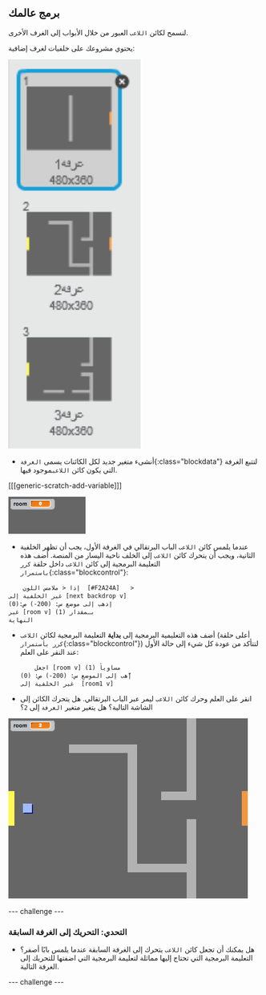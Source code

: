 ## برمج عالمك

لنسمح لكائن `اللاعب` العبور من خلال الأبواب إلى الغرف الأخرى.

يحتوي مشروعك على خلفيات لغرف إضافية:

![لقطة الشاشة](images/world-backdrops.png)

+ أنشىء متغير جديد لكل الكائنات يسمى `الغرفة`{:class="blockdata"} لتتبع الغرفة التي يكون كائن `اللاعب`موجود فيها.

[[[generic-scratch-add-variable]]]

![لقطة الشاشة](images/world-room.png)

+ عندما يلمس كائن `اللاعب` الباب البرتقالي في الغرفة الأول، يجب أن تظهر الخلفية الثانية، ويجب أن يتحرك كائن `اللاعب` إلى الخلف ناحية اليسار من المنصة. أضف هذه التعليمة البرمجية إلى كائن `اللاعب` داخل حلقة `كرر باستمرار`{:class="blockcontrol"}:

```blocks
    إذا < ملامس اللون  [#F2A24A]   >
غير الخلفية إلى [next backdrop v]
إذهب إلى موضع س: (200-) ص:(0)
غير [room v] بـمقدار (1)
النهاية
```

+ أضف هذه التعليمية البرمجية إلى **بداية** التعليمة البرمجية لكائن `اللاعب` (أعلى حلقة `كرر بأستمرار`{:class="blockcontrol"}) لتتأكد من عودة كل شيء إلى حالة الأول عند النقر على العلم:
    
    ```blocks
        اجعل [room v] مساوياً (1)
    إّهب إلى الموضع س: (200-) ص: (0)
    غير الخلفية إلى  [room1 v]
    ```

+ انقر على العلم وحرك كائن `اللاعب` ليمر عبر الباب البرتقالي. هل يتحرك الكائن إلى الشاشة التالية؟ هل يتغير متغير `الغرفة` إلى `2`؟

![لقطة الشاشة](images/world-room-test.png)

\--- challenge \---

### التحدي: التحريك إلى الغرفة السابقة

+ هل يمكنك أن تجعل كائن `اللاعب` يتحرك إلى الغرفة السابقة عندما يلمس بابًا أصفر؟ التعليمة البرمجية التي تحتاج إليها مماثلة لتعليمة البرمجية التي اضفتها للتحريك إلى الغرفة التالية.

\--- challenge \---